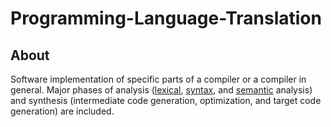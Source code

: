 # Programming-Language-Translation
## About 
Software implementation of specific parts of a compiler or a compiler in general. Major phases of analysis ([lexical](/), [syntax](/), and [semantic](/) analysis) and synthesis (intermediate code generation, optimization, and target code generation) are included.
